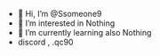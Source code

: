 - 👋 Hi, I’m @Ssomeone9
- 👀 I’m interested in Nothing
- 🌱 I’m currently learning also Nothing
- discord , .qc90

